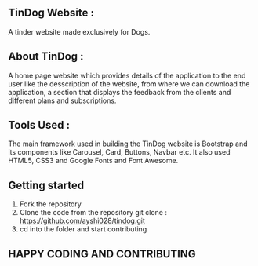 ## TinDog Website :

A tinder website made exclusively for Dogs.

## About TinDog :
A home page website which provides details of the application to the end user like the desscription of the website, from where we can download the application, a section that displays the feedback from the clients and different plans and subscriptions.

## Tools Used :
The main framework used in building the TinDog website is Bootstrap and its components like Carousel, Card, Buttons, Navbar etc. It also used HTML5, CSS3 and Google Fonts and Font Awesome.

## Getting started
1. Fork the repository
2. Clone the code from the repository
git clone : https://github.com/ayshi028/tindog.git
3. cd into the folder and start contributing 

## HAPPY CODING AND CONTRIBUTING ##


